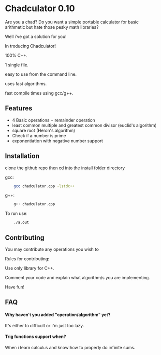 
# Chadculator 0.10

Are you a chad? 
Do you want a simple portable calculator for basic arithmetic but hate those pesky 
math libraries? 

Well i've got a solution for you! 

In troducing Chadculator!

100% C++.

1 single file.

easy to use from the command line.

uses fast algorithms.

fast compile times using gcc/g++.

## Features

- 4 Basic operations + remainder operation
- least common multiple and greatest common divisor (euclid's algorithm)
- square root (Heron's algorithm)
- Check if a number is prime
- exponentiation with negative number support



## Installation

clone the github repo then cd into the install folder directory

gcc:
```bash
    gcc chadculator.cpp -lstdc++
```
g++:
```bash
    g++ chadculator.cpp
```
To run use:

```bash
    ./a.out
```
## Contributing

You may contribute any operations you wish to

Rules for contributing:

Use only <iostream> library for C++.

Comment your code and explain what algorithm/s you are implementing.

Have fun!



## FAQ

#### Why haven't you added "operation/algorithm" yet?

It's either to difficult or i'm just too lazy.

#### Trig functions support when?

When i learn calculus and know how to properly do infinite sums.

